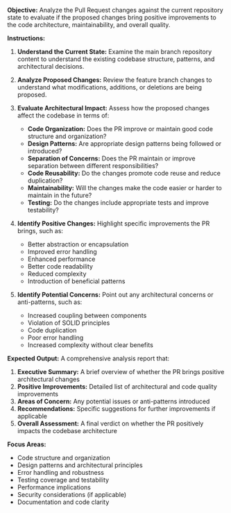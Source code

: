 **Objective:** Analyze the Pull Request changes against the current repository state to evaluate if the proposed changes bring positive improvements to the code architecture, maintainability, and overall quality.

**Instructions:**

1. **Understand the Current State:** Examine the main branch repository content to understand the existing codebase structure, patterns, and architectural decisions.

2. **Analyze Proposed Changes:** Review the feature branch changes to understand what modifications, additions, or deletions are being proposed.

3. **Evaluate Architectural Impact:** Assess how the proposed changes affect the codebase in terms of:
   - **Code Organization:** Does the PR improve or maintain good code structure and organization?
   - **Design Patterns:** Are appropriate design patterns being followed or introduced?
   - **Separation of Concerns:** Does the PR maintain or improve separation between different responsibilities?
   - **Code Reusability:** Do the changes promote code reuse and reduce duplication?
   - **Maintainability:** Will the changes make the code easier or harder to maintain in the future?
   - **Testing:** Do the changes include appropriate tests and improve testability?

4. **Identify Positive Changes:** Highlight specific improvements the PR brings, such as:
   - Better abstraction or encapsulation
   - Improved error handling
   - Enhanced performance
   - Better code readability
   - Reduced complexity
   - Introduction of beneficial patterns

5. **Identify Potential Concerns:** Point out any architectural concerns or anti-patterns, such as:
   - Increased coupling between components
   - Violation of SOLID principles
   - Code duplication
   - Poor error handling
   - Increased complexity without clear benefits

**Expected Output:** A comprehensive analysis report that:

1. **Executive Summary:** A brief overview of whether the PR brings positive architectural changes
2. **Positive Improvements:** Detailed list of architectural and code quality improvements
3. **Areas of Concern:** Any potential issues or anti-patterns introduced
4. **Recommendations:** Specific suggestions for further improvements if applicable
5. **Overall Assessment:** A final verdict on whether the PR positively impacts the codebase architecture

**Focus Areas:**
- Code structure and organization
- Design patterns and architectural principles
- Error handling and robustness
- Testing coverage and testability
- Performance implications
- Security considerations (if applicable)
- Documentation and code clarity
